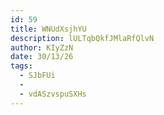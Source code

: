 ```yaml
---
id: 59
title: WNUdXsjhYU
description: lULTqbQkfJMlaRfQlvN
author: KIyZzN
date: 30/13/26
tags:
  - SJbFUi
  - 
  - vdASzvspuSXHs
---
```

